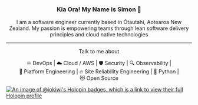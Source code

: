 <h3 align=center>Kia Ora! My Name is Simon 👋</h2>
<p align="center">I am a software engineer currently based in Ōtautahi, Aotearoa New Zealand. My passion is empowering teams through lean software delivery principles and cloud native technologies</p>

<hr>

<p align=center>Talk to me about

<p align=center>
♾️&nbsp;DevOps | ☁️&nbsp;Cloud&nbsp;/&nbsp;AWS | 🛡️&nbsp;Security | 🔍&nbsp;Observability | 🚀&nbsp;Platform&nbsp;Engineering | 🔥&nbsp;Site&nbsp;Reliability&nbsp;Engineering | 🐍&nbsp;Python | 😻&nbsp;Open&nbsp;Source
</p>

[![An image of @iokiwi's Holopin badges, which is a link to view their full Holopin profile](https://holopin.me/iokiwi)](https://holopin.io/@iokiwi)
